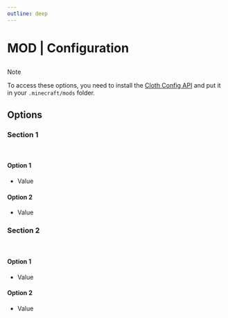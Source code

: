```yaml
---
outline: deep
---
```


# MOD | Configuration

##

> [!NOTE]
> To access these options, you need to install the <a href="https://modrinth.com/mod/cloth-config" target="_blank">Cloth Config API</a> and put it in your `.minecraft/mods` folder. 

## Options

<div class="configuration-group">

### Section 1

</div>

<br>

<div class="configuration-option">

#### Option 1

</div>

- Value

<div class="configuration-option">

#### Option 2

</div>

- Value

<div class="configuration-group">

### Section 2

</div>

<br>

<div class="configuration-option">

#### Option 1

</div>

- Value

<div class="configuration-option">

#### Option 2

</div>

- Value